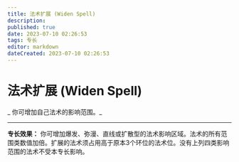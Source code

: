 ```yaml
---
title: 法术扩展 (Widen Spell)
description: 
published: true
date: 2023-07-10 02:26:53
tags: 专长
editor: markdown
dateCreated: 2023-07-10 02:26:53
---
```


# 法术扩展 (Widen Spell)

_ 你可增加自己法术的影响范围。_

* * *

**专长效果：**
你可增加爆发、弥漫、直线或扩散型的法术影响区域。法术的所有范围类数值加倍。扩展的法术须占用高于原本3个环位的法术位。没有上列四类影响范围的法术不受本专长影响。

